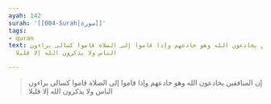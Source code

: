 ```yaml
---
ayah: 142
surah: '[[004-Surah|سورة]]'
tags:
- quran
text: إن المنافقين يخادعون الله وهو خادعهم وإذا قاموا إلى الصلاة قاموا كسالى يراءون
  الناس ولا يذكرون الله إلا قليلا

---
```

> إن المنافقين يخادعون الله وهو خادعهم وإذا قاموا إلى الصلاة قاموا كسالى يراءون الناس ولا يذكرون الله إلا قليلا
